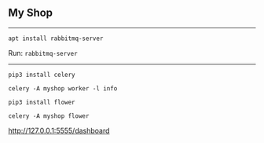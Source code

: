 My Shop
-------

-----------------------------
`apt install rabbitmq-server`

Run: `rabbitmq-server`

-----------------------------
`pip3 install celery`

`celery -A myshop worker -l info`

`pip3 install flower`

`celery -A myshop flower`

http://127.0.0.1:5555/dashboard

